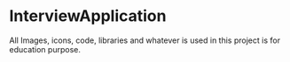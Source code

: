 # InterviewApplication

All Images, icons, code, libraries and whatever is used in this project is for education purpose.
